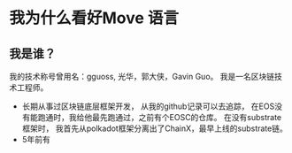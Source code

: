 # 我为什么看好Move 语言

## 我是谁？
我的技术称号曾用名：gguoss, 光华，郭大侠，Gavin Guo。 我是一名区块链技术工程师。
- 长期从事过区块链底层框架开发， 从我的github记录可以去追踪， 在EOS没有能跑通时，我给他最先跑通过，之前有个EOSC的仓库。 在没有substrate框架时， 我首先从polkadot框架分离出了ChainX，最早上线的substrate链。
- 5年前有

